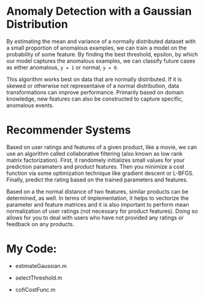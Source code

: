 # Anomaly Detection with a Gaussian Distribution

By estimating the mean and variance of a normally distributed dataset with a small proportion of anomalous examples, we can train a model on the probability of some feature. By finding the best threshold, epsilon, by which our model captures the anomalous examples, we can classify future cases as either anomalous, `y = 1` or normal, `y = 0`.

This algorithm works best on data that are normally distributed. If it is skewed or otherwise not representaive of a normal distribution, data transformations can improve performance. Primarily based on domain knowledge, new features can also be constructed to capture specific, anomalous events.

# Recommender Systems

Based on user ratings and features of a given product, like a movie, we can use an algorithm called collaborative filtering (also known as low rank matrix factorization). First, it randomely initializes small values for your prediction paramaters and product features. Then you minimize a cost function via some optimization technique like gradient descent or L-BFGS. Finally, predict the rating based on the trained parameters and features.

Based on a the normal distance of two features, similar products can be determined, as well. In terms of implementation, it helps to vectorize the parameter and feature matrices and it is also important to perform mean normalization of user ratings (not necessary for product features).  Doing so allows for you to deal with users who have not provided any ratings or feedback on any products.

# My Code:

* estimateGaussian.m

* selectThreshold.m

* cofiCostFunc.m